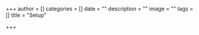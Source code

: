 +++
author = []
categories = []
date = ""
description = ""
image = ""
tags = []
title = "Setup"

+++
